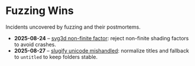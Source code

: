 # Fuzzing Wins

Incidents uncovered by fuzzing and their postmortems.

- **2025-08-24** – [svg3d non-finite factor](pms/2025-08-24-svg3d-nonfinite-factor.md):
  reject non-finite shading factors to avoid crashes.
- **2025-08-27** – [slugify unicode mishandled](pms/2025-08-27-slugify-unicode.md):
  normalize titles and fallback to `untitled` to keep folders stable.
